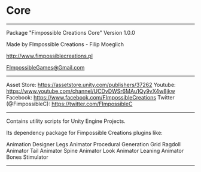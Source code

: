 # Core
__________________________________________________________________________________________

Package "Fimpossible Creations Core"
Version 1.0.0

Made by FImpossible Creations - Filip Moeglich

http://www.fimpossiblecreations.pl

FImpossibleGames@Gmail.com

__________________________________________________________________________________________

Asset Store: https://assetstore.unity.com/publishers/37262
Youtube: https://www.youtube.com/channel/UCDvDWSr6MAu1Qy9vX4w8jkw
Facebook: https://www.facebook.com/FImpossibleCreations
Twitter (@FimpossibleC): https://twitter.com/FImpossibleC
__________________________________________________________________________________________

Contains utility scripts for Unity Engine Projects.

Its dependency package for Fimpossible Creations plugins like:

Animation Designer
Legs Animator
Procedural Generation Grid
Ragdoll Animator
Tail Animator
Spine Animator
Look Animator
Leaning Animator
Bones Stimulator

__________________________________________________________________________________________
